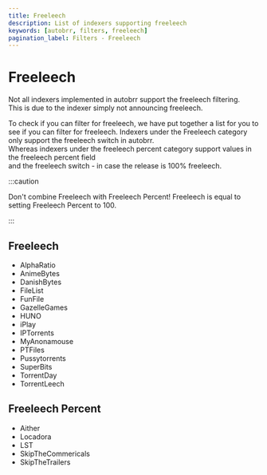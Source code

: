 ```yaml
---
title: Freeleech
description: List of indexers supporting freeleech
keywords: [autobrr, filters, freeleech]
pagination_label: Filters - Freeleech
---
```


# Freeleech

Not all indexers implemented in autobrr support the freeleech filtering.  
This is due to the indexer simply not announcing freeleech.  

To check if you can filter for freeleech, we have put together a list for you to see if you can filter for freeleech.
Indexers under the Freeleech category only support the freeleech switch in autobrr.  
Whereas indexers under the freeleech percent category support values in the freeleech percent field  
and the freeleech switch - in case the release is 100% freeleech.

:::caution

Don't combine Freeleech with Freeleech Percent! Freeleech is equal to setting Freeleech Percent to 100.

:::

## Freeleech
- AlphaRatio
- AnimeBytes
- DanishBytes
- FileList
- FunFile
- GazelleGames
- HUNO
- iPlay
- IPTorrents
- MyAnonamouse
- PTFiles
- Pussytorrents
- SuperBits
- TorrentDay
- TorrentLeech


## Freeleech Percent
- Aither
- Locadora
- LST
- SkipTheCommericals
- SkipTheTrailers